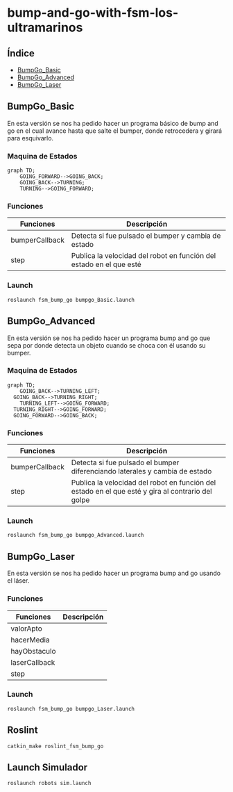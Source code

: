 # bump-and-go-with-fsm-los-ultramarinos
## Índice
- [BumpGo_Basic](#BumpGo-Basic)
- [BumpGo_Advanced](#BumpGo-Advanced)
- [BumpGo_Laser](#BumpGo-Laser)

## BumpGo_Basic
En esta versión se nos ha pedido hacer un programa básico de bump and go en el cual avance hasta que salte el bumper, donde retrocedera y girará para esquivarlo.
### Maquina de Estados
```mermaid
graph TD;
	GOING_FORWARD-->GOING_BACK;
	GOING_BACK-->TURNING;
	TURNING-->GOING_FORWARD;
```

### Funciones
| Funciones | Descripción |
| --- | --- |
| bumperCallback | Detecta si fue pulsado el bumper y cambia de estado |
| step | Publica la velocidad del robot en función del estado en el que esté |
### Launch
```
roslaunch fsm_bump_go bumpgo_Basic.launch
```

## BumpGo_Advanced
En esta versión se nos ha pedido hacer un programa bump and go que sepa por donde detecta un objeto cuando se choca con él usando su bumper.
### Maquina de Estados
```mermaid
graph TD;
	GOING_BACK-->TURNING_LEFT;
  GOING_BACK-->TURNING_RIGHT;
	TURNING_LEFT-->GOING_FORWARD;
  TURNING_RIGHT-->GOING_FORWARD;
  GOING_FORWARD-->GOING_BACK;
```
### Funciones
| Funciones | Descripción |
| --- | --- |
| bumperCallback | Detecta si fue pulsado el bumper diferenciando laterales y cambia de estado |
| step | Publica la velocidad del robot en función del estado en el que esté y gira al contrario del golpe |

### Launch
```
roslaunch fsm_bump_go bumpgo_Advanced.launch
```

## BumpGo_Laser
En esta versión se nos ha pedido hacer un programa bump and go usando el láser.

### Funciones
| Funciones | Descripción |
| --- | --- |
| valorApto |  |
| hacerMedia |  |
| hayObstaculo |  |
| laserCallback |  |
| step |  |
### Launch
```
roslaunch fsm_bump_go bumpgo_Laser.launch
```

## Roslint
```
catkin_make roslint_fsm_bump_go
```
## Launch Simulador
```
roslaunch robots sim.launch
```
